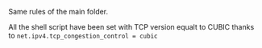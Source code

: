 Same rules of the main folder. 

All the shell script have been set with TCP version equalt to CUBIC thanks to
`net.ipv4.tcp_congestion_control = cubic`